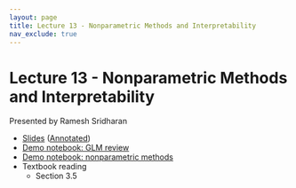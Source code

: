 ```yaml
---
layout: page
title: Lecture 13 - Nonparametric Methods and Interpretability
nav_exclude: true
---
```


# Lecture 13 - Nonparametric Methods and Interpretability

Presented by Ramesh Sridharan

- [Slides](https://docs.google.com/presentation/d/1CirjTQvaDyTj645xJKzL_vcPj0lgpG5LkPo8bEh51jA/edit?usp=sharing) ([Annotated]())
- [Demo notebook: GLM review](https://data102.datahub.berkeley.edu/hub/user-redirect/git-pull?repo=https%3A%2F%2Fgithub.com%2Fds-102%2Fsp25-materials&urlpath=lab%2Ftree%2Fsp25-materials%2Flecture%2Flecture11%2Fglms_ppc.ipynb&branch=main)
- [Demo notebook: nonparametric methods](https://data102.datahub.berkeley.edu/hub/user-redirect/git-pull?repo=https%3A%2F%2Fgithub.com%2Fds-102%2Fsp25-materials&urlpath=lab%2Ftree%2Fsp25-materials%2Flecture%2Flecture13%2Fp_value_thresholding.ipynb&branch=main)
- Textbook reading
  - Section 3.5
